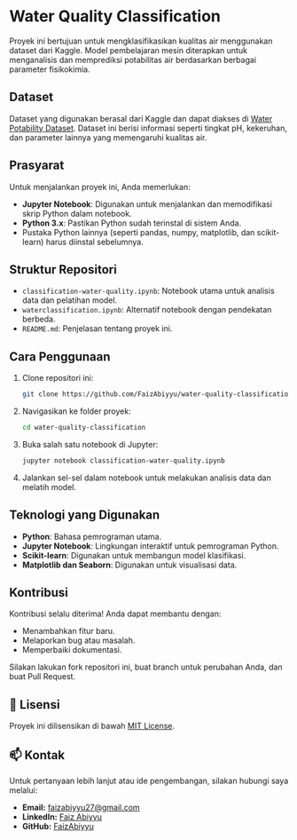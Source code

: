 # Water Quality Classification

Proyek ini bertujuan untuk mengklasifikasikan kualitas air menggunakan dataset dari Kaggle. Model pembelajaran mesin diterapkan untuk menganalisis dan memprediksi potabilitas air berdasarkan berbagai parameter fisikokimia.

## Dataset

Dataset yang digunakan berasal dari Kaggle dan dapat diakses di [Water Potability Dataset](https://www.kaggle.com/datasets/adityakadiwal/water-potability). Dataset ini berisi informasi seperti tingkat pH, kekeruhan, dan parameter lainnya yang memengaruhi kualitas air.

## Prasyarat

Untuk menjalankan proyek ini, Anda memerlukan:

- **Jupyter Notebook**: Digunakan untuk menjalankan dan memodifikasi skrip Python dalam notebook.
- **Python 3.x**: Pastikan Python sudah terinstal di sistem Anda.
- Pustaka Python lainnya (seperti pandas, numpy, matplotlib, dan scikit-learn) harus diinstal sebelumnya.

## Struktur Repositori

- `classification-water-quality.ipynb`: Notebook utama untuk analisis data dan pelatihan model.
- `waterclassification.ipynb`: Alternatif notebook dengan pendekatan berbeda.
- `README.md`: Penjelasan tentang proyek ini.

## Cara Penggunaan

1. Clone repositori ini:
   ```bash
   git clone https://github.com/FaizAbiyyu/water-quality-classification.git
   ```
2. Navigasikan ke folder proyek:
   ```bash
   cd water-quality-classification
   ```
3. Buka salah satu notebook di Jupyter:
   ```bash
   jupyter notebook classification-water-quality.ipynb
   ```
4. Jalankan sel-sel dalam notebook untuk melakukan analisis data dan melatih model.

## Teknologi yang Digunakan

- **Python**: Bahasa pemrograman utama.
- **Jupyter Notebook**: Lingkungan interaktif untuk pemrograman Python.
- **Scikit-learn**: Digunakan untuk membangun model klasifikasi.
- **Matplotlib dan Seaborn**: Digunakan untuk visualisasi data.

## Kontribusi

Kontribusi selalu diterima! Anda dapat membantu dengan:

* Menambahkan fitur baru.
* Melaporkan bug atau masalah.
* Memperbaiki dokumentasi.

Silakan lakukan fork repositori ini, buat branch untuk perubahan Anda, dan buat Pull Request.


## 📄 Lisensi

Proyek ini dilisensikan di bawah [MIT License](LICENSE).

## 📫 Kontak

Untuk pertanyaan lebih lanjut atau ide pengembangan, silakan hubungi saya melalui:

- **Email:** faizabiyyu27@gmail.com
- **LinkedIn:** [Faiz Abiyyu](https://www.linkedin.com/in/faizabiyyu/)
- **GitHub:** [FaizAbiyyu](https://github.com/FaizAbiyyu)

